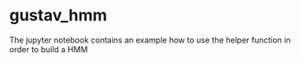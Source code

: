 # gustav_hmm
The jupyter notebook contains an example how to use the helper function in order to build a HMM 
